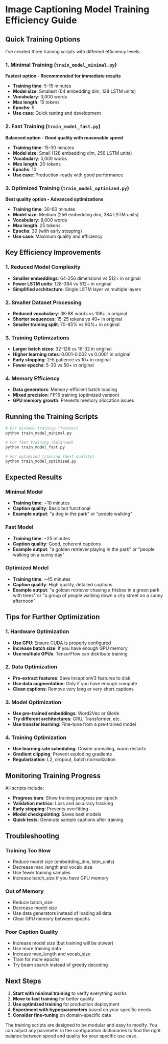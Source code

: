 # Image Captioning Model Training Efficiency Guide

## Quick Training Options

I've created three training scripts with different efficiency levels:

### 1. Minimal Training (`train_model_minimal.py`)
**Fastest option - Recommended for immediate results**
- **Training time**: 5-15 minutes
- **Model size**: Smallest (64 embedding dim, 128 LSTM units)
- **Vocabulary**: 3,000 words
- **Max length**: 15 tokens
- **Epochs**: 5
- **Use case**: Quick testing and development

### 2. Fast Training (`train_model_fast.py`)
**Balanced option - Good quality with reasonable speed**
- **Training time**: 15-30 minutes
- **Model size**: Small (128 embedding dim, 256 LSTM units)
- **Vocabulary**: 5,000 words
- **Max length**: 20 tokens
- **Epochs**: 10
- **Use case**: Production-ready with good performance

### 3. Optimized Training (`train_model_optimized.py`)
**Best quality option - Advanced optimizations**
- **Training time**: 30-60 minutes
- **Model size**: Medium (256 embedding dim, 384 LSTM units)
- **Vocabulary**: 8,000 words
- **Max length**: 25 tokens
- **Epochs**: 30 (with early stopping)
- **Use case**: Maximum quality and efficiency

## Key Efficiency Improvements

### 1. Reduced Model Complexity
- **Smaller embeddings**: 64-256 dimensions vs 512+ in original
- **Fewer LSTM units**: 128-384 vs 512+ in original
- **Simplified architecture**: Single LSTM layer vs multiple layers

### 2. Smaller Dataset Processing
- **Reduced vocabulary**: 3K-8K words vs 10K+ in original
- **Shorter sequences**: 15-25 tokens vs 40+ in original
- **Smaller training split**: 70-85% vs 90%+ in original

### 3. Training Optimizations
- **Larger batch sizes**: 32-128 vs 16-32 in original
- **Higher learning rates**: 0.001-0.002 vs 0.0001 in original
- **Early stopping**: 2-5 patience vs 10+ in original
- **Fewer epochs**: 5-30 vs 50+ in original

### 4. Memory Efficiency
- **Data generators**: Memory-efficient batch loading
- **Mixed precision**: FP16 training (optimized version)
- **GPU memory growth**: Prevents memory allocation issues

## Running the Training Scripts

```bash
# For minimal training (fastest)
python train_model_minimal.py

# For fast training (balanced)
python train_model_fast.py

# For optimized training (best quality)
python train_model_optimized.py
```

## Expected Results

### Minimal Model
- **Training time**: ~10 minutes
- **Caption quality**: Basic but functional
- **Example output**: "a dog in the park" or "people walking"

### Fast Model
- **Training time**: ~25 minutes
- **Caption quality**: Good, coherent captions
- **Example output**: "a golden retriever playing in the park" or "people walking on a sunny day"

### Optimized Model
- **Training time**: ~45 minutes
- **Caption quality**: High quality, detailed captions
- **Example output**: "a golden retriever chasing a frisbee in a green park with trees" or "a group of people walking down a city street on a sunny afternoon"

## Tips for Further Optimization

### 1. Hardware Optimization
- **Use GPU**: Ensure CUDA is properly configured
- **Increase batch size**: If you have enough GPU memory
- **Use multiple GPUs**: TensorFlow can distribute training

### 2. Data Optimization
- **Pre-extract features**: Save InceptionV3 features to disk
- **Use data augmentation**: Only if you have enough compute
- **Clean captions**: Remove very long or very short captions

### 3. Model Optimization
- **Use pre-trained embeddings**: Word2Vec or GloVe
- **Try different architectures**: GRU, Transformer, etc.
- **Use transfer learning**: Fine-tune from a pre-trained model

### 4. Training Optimization
- **Use learning rate scheduling**: Cosine annealing, warm restarts
- **Gradient clipping**: Prevent exploding gradients
- **Regularization**: L2, dropout, batch normalization

## Monitoring Training Progress

All scripts include:
- **Progress bars**: Show training progress per epoch
- **Validation metrics**: Loss and accuracy tracking
- **Early stopping**: Prevents overfitting
- **Model checkpointing**: Saves best models
- **Quick tests**: Generate sample captions after training

## Troubleshooting

### Training Too Slow
- Reduce model size (embedding_dim, lstm_units)
- Decrease max_length and vocab_size
- Use fewer training samples
- Increase batch_size if you have GPU memory

### Out of Memory
- Reduce batch_size
- Decrease model size
- Use data generators instead of loading all data
- Clear GPU memory between epochs

### Poor Caption Quality
- Increase model size (but training will be slower)
- Use more training data
- Increase max_length and vocab_size
- Train for more epochs
- Try beam search instead of greedy decoding

## Next Steps

1. **Start with minimal training** to verify everything works
2. **Move to fast training** for better quality
3. **Use optimized training** for production deployment
4. **Experiment with hyperparameters** based on your specific needs
5. **Consider fine-tuning** on domain-specific data

The training scripts are designed to be modular and easy to modify. You can adjust any parameter in the configuration dictionaries to find the right balance between speed and quality for your specific use case.